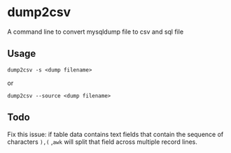 # dump2csv
A command line to convert mysqldump file to csv and sql file
## Usage
```command
dump2csv -s <dump filename>
```
or
```command
dump2csv --source <dump filename>
```
## Todo
Fix this issue: if table data contains text fields that contain the sequence of characters `),(` ,`awk` will split that field across multiple record lines.
